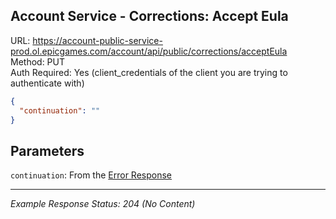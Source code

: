 ## Account Service - Corrections: Accept Eula

URL: https://account-public-service-prod.ol.epicgames.com/account/api/public/corrections/acceptEula \
Method: PUT \
Auth Required: Yes (client_credentials of the client you are trying to authenticate with)

```json
{
  "continuation": ""
}
```

## Parameters

`continuation`: From the [Error Response](./README.md)

---

_Example Response Status: 204 (No Content)_
